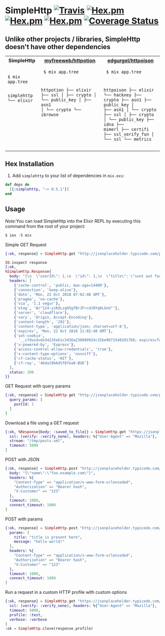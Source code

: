 # SimpleHttp [![Travis](https://travis-ci.org/alexandrubagu/simplehttp.svg)](https://travis-ci.org/alexandrubagu/simplehttp) [![Hex.pm](https://img.shields.io/hexpm/v/simplehttp.svg?maxAge=2592000)](https://hex.pm/packages/simplehttp) [![Hex.pm](https://img.shields.io/hexpm/dt/simplehttp.svg?maxAge=2592000)](https://hex.pm/packages/simplehttp) [![Hex.pm](https://img.shields.io/hexpm/l/simplehttp.svg?maxAge=2592000)](https://hex.pm/packages/simplehttp) [![Coverage Status](https://coveralls.io/repos/github/alexandrubagu/simplehttp/badge.svg?branch=master)](https://coveralls.io/github/alexandrubagu/simplehttp?branch=master)

## Unlike other projects / libraries, SimpleHttp doesn't have other dependencies

<table>
  <tbody>
    <tr>
      <th>SimpleHttp</th>
      <th> <a href="https://github.com/myfreeweb/httpotion">myfreeweb/httpotion</a> </th>
      <th> <a href="https://github.com/edgurgel/httpoison">edgurgel/httpoison</a> </th>
    </tr>
    <tr>
      <td valign="top">
	<pre class="vicinity rich-diff-level-zero">
	   <code class="rich-diff-level-one">
$ mix app.tree      

simplehttp
└── elixir
	   </code>
        </pre> 
      </td>
      <td valign="top">
	<pre class="vicinity rich-diff-level-zero">
	   <code class="rich-diff-level-one">
$ mix app.tree      

httpotion
├── elixir
├── ssl
│   ├── crypto
│   └── public_key
│       ├── asn1
│       └── crypto
└── ibrowse
	   </code>
        </pre> 
      </td>
      <td valign="top">
	<pre class="vicinity rich-diff-level-zero">
	   <code class="rich-diff-level-one">
$ mix app.tree      

httpoison
├── elixir
└── hackney
    ├── crypto
    ├── asn1
    ├── public_key
    │   ├── asn1
    │   └── crypto
    ├── ssl
    │   ├── crypto
    │   └── public_key
    ├── idna
    ├── mimerl
    ├── certifi
    ├── ssl_verify_fun
    │   └── ssl
    └── metrics
	   </code>
        </pre> 
      </td>
    </tr>
  </tbody>
</table>

## Hex Installation 

  1. Add `simplehttp` to your list of dependencies in `mix.exs`:

  ```elixir
  def deps do
    [{:simplehttp, "~> 0.5.1"}]
  end
  ```


## Usage

*Note*:You can load SimpleHttp into the Elixir REPL by executing this command from the root of your project:

```elixir
$ iex -S mix
```

Simple GET Request
```elixir
{:ok, response} = SimpleHttp.get "http://jsonplaceholder.typicode.com/posts/1"

IO.inspect response 
{:ok,
%SimpleHttp.Response{
  body: "{\n  \"userId\": 1,\n  \"id\": 1,\n  \"title\": \"sunt aut facere repellat provident occaecati excepturi optio reprehenderit\",\n  \"body\": \"quia et suscipit\\nsuscipit recusandae consequuntur expedita et cum\\nreprehenderit molestiae ut ut quas totam\\nnostrum rerum est autem sunt rem eveniet architecto\"\n}",
  headers: [
    {'cache-control', 'public, max-age=14400'},
    {'connection', 'keep-alive'},
    {'date', 'Mon, 22 Oct 2018 07:02:48 GMT'},
    {'pragma', 'no-cache'},
    {'via', '1.1 vegur'},
    {'etag', 'W/"124-yiKdLzqO5gfBrJFrcdJ8Yq0LGnU"'},
    {'server', 'cloudflare'},
    {'vary', 'Origin, Accept-Encoding'},
    {'content-length', '292'},
    {'content-type', 'application/json; charset=utf-8'},
    {'expires', 'Mon, 22 Oct 2018 11:02:48 GMT'},
    {'set-cookie',
      '__cfduid=de34235eb1c3436a238889924c15be9671540191768; expires=Tue, 22-Oct-19 07:02:48 GMT; path=/; domain=.typicode.com; HttpOnly'},
    {'x-powered-by', 'Express'},
    {'access-control-allow-credentials', 'true'},
    {'x-content-type-options', 'nosniff'},
    {'cf-cache-status', 'HIT'},
    {'cf-ray', '46da19b6d5f87ea0-BUD'}
  ],
  status: 200
}}
```

GET Request with query params
```elixir
{:ok, response} = SimpleHttp.get "http://jsonplaceholder.typicode.com/posts/1", [
  query_params: [
    postId: 1
  ]
]
```

Download a file using a GET request
```elixir
{:ok, %Response{body: :saved_to_file}} = SimpleHttp.get "https://jsonplaceholder.typicode.com/posts", [
  ssl: [verify: :verify_none], headers: %{"User-Agent" => "Mozilla"},
  stream: "/tmp/posts.xml",
  timeout: 5000
]
```

POST with JSON
```elixir
{:ok, response} = SimpleHttp.post "http://jsonplaceholder.typicode.com/posts", [
  body: "{\"name\":\"foo.example.com\"}",
  headers: %{
    "Content-Type" => "application/x-www-form-urlencoded",
    "Authorization" => "Bearer hash",
    "X-Customer" => "123"
  },
  timeout: 1000,
  connect_timeout: 1000
]
```

POST with params
```elixir
{:ok, response} = SimpleHttp.post "http://jsonplaceholder.typicode.com/posts", [
  params: [
    title: "title is present here",
    message: "hello world!"
  ],
  headers: %{
    "Content-Type" => "application/x-www-form-urlencoded",
    "Authorization" => "Bearer hash",
    "X-Customer" => "123"
  },
  timeout: 1000,
  connect_timeout: 1000
]
```

Run a request in a custom HTTP profile with custom options
```elixir
{:ok, response} = SimpleHttp.get "https://jsonplaceholder.typicode.com/posts", [
  ssl: [verify: :verify_none], headers: %{"User-Agent" => "Mozilla"},
  timeout: 5000,
  profile: :test,
  verbose: :verbose
]
:ok = SimpleHttp.close(response.profile)
```

